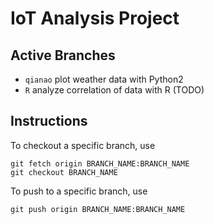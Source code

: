 # IoT Analysis Project

## Active Branches

- `qianao` plot weather data with Python2
- `R` analyze correlation of data with R (TODO)

## Instructions

To checkout a specific branch, use
```
git fetch origin BRANCH_NAME:BRANCH_NAME
git checkout BRANCH_NAME
```

To push to a specific branch, use
```
git push origin BRANCH_NAME:BRANCH_NAME
```

